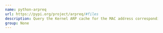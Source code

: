 ```yaml
---
name: python-arpreq
url: https://pypi.org/project/arpreq/#files
description: Query the Kernel ARP cache for the MAC address corresponding to IP address.
group: None
---
```

